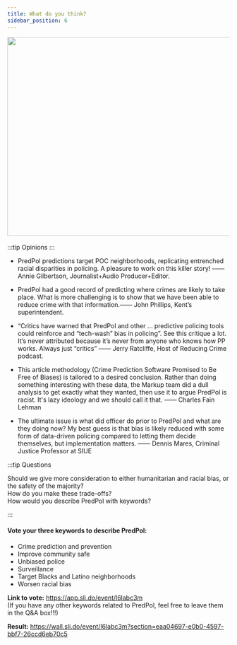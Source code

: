 ```yaml
---
title: What do you think?
sidebar_position: 6
---
```

<div align='center'>
<img
  src="https://lh4.googleusercontent.com/2tiqjX5QLw6Snuc7RcL1d0j9NDChzfHkjKhAj8mx2tWWuhoJmDYnJLKijucFYu7A9ko6jSbwxtyBzkcExAhKVIH_prV3gVT3UB24999k-9-eQAP-aKWTLGusLzsZ-K9Md1T0elCd" 
  width = "800" height = "450" alt=""/>
</div>

<!-- <div align='center'>
<img
  src="https://lh4.googleusercontent.com/Lgq5sCNrc3cqQLAwsSquiNtkFuX6a4TbEHXqiAZwvOiZYOHvM3_8p60D6iG3KTm3oOQGhHlN3ztKlCtBTTrPdHZpzuMLlSbuJTlu-vob1hJYFIPPKqmnQxqcThPh-1Z-wk14lp4C" 
  width = "800" height = "450" alt=""/>
</div> -->
<br/>
:::tip Opinions
:::

- PredPol predictions target POC neighborhoods, replicating entrenched racial disparities in policing.  A pleasure to work on this killer story! 
——Annie Gilbertson, Journalist+Audio Producer+Editor.

- PredPol had a good record of predicting where crimes are likely to take place. What is more challenging is to show that we have been able to reduce crime with that information.—— John Phillips, Kent’s superintendent.

- “Critics have warned that PredPol and other ... predictive policing tools could reinforce and “tech-wash” bias in policing”. See this critique a lot. It’s never attributed because it’s never from anyone who knows how PP works. Always just “critics”  —— Jerry Ratcliffe, Host of Reducing Crime podcast.

- This article methodology (Crime Prediction Software Promised to Be Free of Biases) is tailored to a desired conclusion. Rather than doing something interesting with these data, the Markup team did a dull analysis to get exactly what they wanted, then use it to argue PredPol is racist. It's lazy ideology and we should call it that. —— Charles Fain Lehman

- The ultimate issue is what did officer do prior to PredPol and what are they doing now? My best guess is that bias is likely reduced with some form of data-driven policing compared to letting them decide themselves, but implementation matters. —— Dennis Mares, Criminal Justice Professor at SIUE




:::tip Questions

Should we give more consideration to either humanitarian and racial bias, or the safety of the majority?  
How do you make these trade-offs?  
How would you describe PredPol with keywords?

:::

#### Vote your three keywords to describe PredPol:
- Crime prediction and prevention
- Improve community safe
- Unbiased police
- Surveillance
- Target Blacks and Latino neighborhoods
- Worsen racial bias

**Link to vote:** https://app.sli.do/event/l6labc3m   
(If you have any other keywords related to PredPol, feel free to leave them in the Q&A box!!!)

**Result:** https://wall.sli.do/event/l6labc3m?section=eaa04697-e0b0-4597-bbf7-26ccd6eb70c5


<!-- <script>
import test from "./test.css"
</script>
<div class={test.docsRating}>Is this page useful?<svg class={test.ci_thumbsup} alt="Like" xmlns="http://www.w3.org/2000/svg" viewBox="0 0 81.13 89.76"><path d="M22.9 6a18.57 18.57 0 002.67 8.4 25.72 25.72 0 008.65 7.66c3.86 2 8.67 7.13 13.51 11 3.86 3.11 8.57 7.11 11.54 8.45s13.59.26 14.64 1.17c1.88 1.63 1.55 9-.11 15.25-1.61 5.86-5.96 10.55-6.48 16.86-.4 4.83-2.7 4.88-10.93 4.88h-1.35c-3.82 0-8.24 2.93-12.92 3.62a68 68 0 01-9.73.5c-3.57 0-7.86-.08-13.25-.08-3.56 0-4.71-1.83-4.71-4.48h8.42a3.51 3.51 0 000-7H12.28a2.89 2.89 0 01-2.88-2.88 1.91 1.91 0 01.77-1.78h16.46a3.51 3.51 0 000-7H12.29c-3.21 0-4.84-1.83-4.84-4a6.41 6.41 0 011.17-3.78h19.06a3.5 3.5 0 100-7H9.75A3.51 3.51 0 016 42.27a3.45 3.45 0 013.75-3.48h13.11c5.61 0 7.71-3 5.71-5.52-4.43-4.74-10.84-12.62-11-18.71-.15-6.51 2.6-7.83 5.36-8.56m0-6a6.18 6.18 0 00-1.53.2c-6.69 1.77-10 6.65-9.82 14.5.08 5.09 2.99 11.18 8.52 18.09H9.74a9.52 9.52 0 00-6.23 16.9 12.52 12.52 0 00-2.07 6.84 9.64 9.64 0 003.65 7.7 7.85 7.85 0 00-1.7 5.13 8.9 8.9 0 005.3 8.13 6 6 0 00-.26 1.76c0 6.37 4.2 10.48 10.71 10.48h13.25a73.75 73.75 0 0010.6-.56 35.89 35.89 0 007.58-2.18 17.83 17.83 0 014.48-1.34h1.35c4.69 0 7.79 0 10.5-1 3.85-1.44 6-4.59 6.41-9.38.2-2.46 1.42-4.85 2.84-7.62a41.3 41.3 0 003.42-8.13 48 48 0 001.59-10.79c.1-5.13-1-8.48-3.35-10.55-2.16-1.87-4.64-1.87-9.6-1.88a46.86 46.86 0 01-6.64-.29c-1.92-.94-5.72-4-8.51-6.3l-1.58-1.28c-1.6-1.3-3.27-2.79-4.87-4.23-3.33-3-6.47-5.79-9.61-7.45a20.2 20.2 0 01-6.43-5.53 12.44 12.44 0 01-1.72-5.36 6 6 0 00-6-5.86z"></path></svg><svg class="i_thumbsdown" alt="Dislike" xmlns="http://www.w3.org/2000/svg" viewBox="0 0 81.13 89.76"><path d="M22.9 6a18.57 18.57 0 002.67 8.4 25.72 25.72 0 008.65 7.66c3.86 2 8.67 7.13 13.51 11 3.86 3.11 8.57 7.11 11.54 8.45s13.59.26 14.64 1.17c1.88 1.63 1.55 9-.11 15.25-1.61 5.86-5.96 10.55-6.48 16.86-.4 4.83-2.7 4.88-10.93 4.88h-1.35c-3.82 0-8.24 2.93-12.92 3.62a68 68 0 01-9.73.5c-3.57 0-7.86-.08-13.25-.08-3.56 0-4.71-1.83-4.71-4.48h8.42a3.51 3.51 0 000-7H12.28a2.89 2.89 0 01-2.88-2.88 1.91 1.91 0 01.77-1.78h16.46a3.51 3.51 0 000-7H12.29c-3.21 0-4.84-1.83-4.84-4a6.41 6.41 0 011.17-3.78h19.06a3.5 3.5 0 100-7H9.75A3.51 3.51 0 016 42.27a3.45 3.45 0 013.75-3.48h13.11c5.61 0 7.71-3 5.71-5.52-4.43-4.74-10.84-12.62-11-18.71-.15-6.51 2.6-7.83 5.36-8.56m0-6a6.18 6.18 0 00-1.53.2c-6.69 1.77-10 6.65-9.82 14.5.08 5.09 2.99 11.18 8.52 18.09H9.74a9.52 9.52 0 00-6.23 16.9 12.52 12.52 0 00-2.07 6.84 9.64 9.64 0 003.65 7.7 7.85 7.85 0 00-1.7 5.13 8.9 8.9 0 005.3 8.13 6 6 0 00-.26 1.76c0 6.37 4.2 10.48 10.71 10.48h13.25a73.75 73.75 0 0010.6-.56 35.89 35.89 0 007.58-2.18 17.83 17.83 0 014.48-1.34h1.35c4.69 0 7.79 0 10.5-1 3.85-1.44 6-4.59 6.41-9.38.2-2.46 1.42-4.85 2.84-7.62a41.3 41.3 0 003.42-8.13 48 48 0 001.59-10.79c.1-5.13-1-8.48-3.35-10.55-2.16-1.87-4.64-1.87-9.6-1.88a46.86 46.86 0 01-6.64-.29c-1.92-.94-5.72-4-8.51-6.3l-1.58-1.28c-1.6-1.3-3.27-2.79-4.87-4.23-3.33-3-6.47-5.79-9.61-7.45a20.2 20.2 0 01-6.43-5.53 12.44 12.44 0 01-1.72-5.36 6 6 0 00-6-5.86z"></path></svg></div>c -->